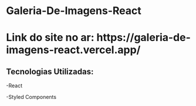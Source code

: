 # Galeria-De-Imagens-React
<h1>Link do site no ar: https://galeria-de-imagens-react.vercel.app/ </h1>

<h2>Tecnologias Utilizadas:</h2>
<p>-React</p>

-Styled Components
